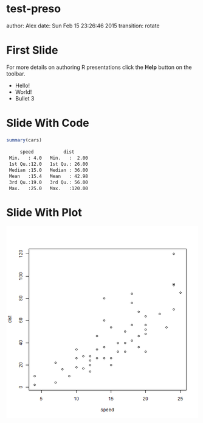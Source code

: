 test-preso
========================================================
author: Alex
date: Sun Feb 15 23:26:46 2015
transition: rotate

First Slide
========================================================

For more details on authoring R presentations click the
**Help** button on the toolbar.

- Hello!
- World!
- Bullet 3

Slide With Code
========================================================


```r
summary(cars)
```

```
     speed           dist       
 Min.   : 4.0   Min.   :  2.00  
 1st Qu.:12.0   1st Qu.: 26.00  
 Median :15.0   Median : 36.00  
 Mean   :15.4   Mean   : 42.98  
 3rd Qu.:19.0   3rd Qu.: 56.00  
 Max.   :25.0   Max.   :120.00  
```

Slide With Plot
========================================================

![plot of chunk unnamed-chunk-2](test-preso-figure/unnamed-chunk-2-1.png) 
